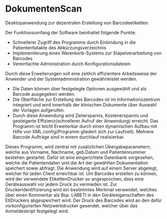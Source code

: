 # DokumentenScan
Desktopanwendung zur dezentralen Erstellung von Barcodeetiketten.

Der Funktionsumfang der Software beinhaltet folgende Punkte:
+	Schnellerer Zugriff des Programms durch Einbindung in die Patientenfallakte des Abkürzungsverzeichnis
+ Implementierung eines Warenkorb-Systems zur Stapelverarbeitung von Barcodes
+	Vereinfachte Administration durch Konfigurationsdateien

Durch diese Erweiterungen soll eine zeitlich effizientere Arbeitsweise der Anwender und der Systemadministration gewährleistet werden. 
+ Die Daten können über festgelegte Optionen ausgewählt und als Barcode ausgegeben werden.
+ Die Oberfläche zur Erstellung des Barcodes ist im Informationszentrum integriert und wird innerhalb der klinischen Dokumente 
über Auswahl der Vorlagen aufgerufen.
+ Durch diese Anwendung wird Zeitersparnis, Kostenersparnis und gesteigerte Effizienz(schnellerer Aufruf der Anwendung) erreicht. 
Das Programm ist leicht Erweiterbar durch einen dynamischen Aufbau mit Hilfe von XML.config(Programm gliedert sich zur Laufzeit). 
Mehrere Barcode Aufträge sind in einem durchlauf realisierbar.

Dieses Programm, wird zentral mit zusätzlichen Übergabeparametern, welche aus Vorname, Nachname, geb.Datum und Patientennummer bestehen gestartet. 
Dafür ist eine eingerichtete Datenbank vorgesehen, welche die Patientendaten und die Art der gewählten Dokumentation speichert sowie abfragt. 
Die Anwendung wird auf einem Server abgelegt, welcher für jeden Client erreichbar ist. 
Um Barcodes erstellen zu können, wird der verwendete EtikettenDrucker so angesprochen, dass eine Geräteauswahl vor jedem Druck zu vermieden ist. 
Zur Druckeridentifizierung wird ein bestimmtes Merkmal verwendet, welches über einen Kommentar als Bsp. LABETI in den Geräteeigenschaften des EtiDruckers abgespeichert wird. 
Der Druck des Barcodes wird an den dafür vorkonfigurierten Netzwerkdrucker gesendet, welcher über das Anmeldeskript festgelegt wird. 
